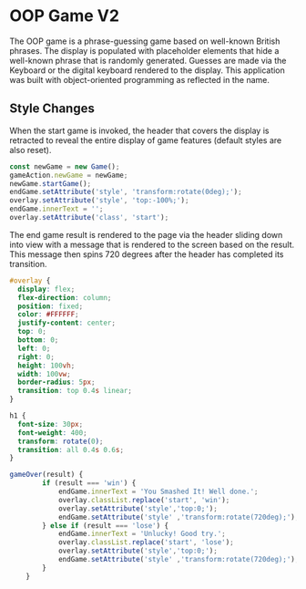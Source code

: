 # OOP Game V2

The OOP game is a phrase-guessing game based on well-known British phrases. The display is populated with placeholder elements that hide a well-known phrase that is randomly generated. Guesses are made via the Keyboard or the digital keyboard rendered to the display. This application was built with object-oriented programming as reflected in the name.

## Style Changes

When the start game is invoked, the header that covers the display is retracted to reveal the entire display of game features (default styles are also reset).

```JavaScript
const newGame = new Game();
gameAction.newGame = newGame;
newGame.startGame();
endGame.setAttribute('style', 'transform:rotate(0deg);');
overlay.setAttribute('style', 'top:-100%;');
endGame.innerText = '';
overlay.setAttribute('class', 'start');
```

The end game result is rendered to the page via the header sliding down into view with a message that is rendered to the screen based on the result. This message then spins 720 degrees after the header has completed its transition.

```CSS
#overlay {
  display: flex;
  flex-direction: column;
  position: fixed;
  color: #FFFFFF;
  justify-content: center;
  top: 0;
  bottom: 0;
  left: 0;
  right: 0;
  height: 100vh;
  width: 100vw;
  border-radius: 5px;
  transition: top 0.4s linear;
}

h1 {
  font-size: 30px;
  font-weight: 400;
  transform: rotate(0);
  transition: all 0.4s 0.6s;
}
```
```JavaScript
gameOver(result) {
        if (result === 'win') {
            endGame.innerText = 'You Smashed It! Well done.';
            overlay.classList.replace('start', 'win');
            overlay.setAttribute('style','top:0;');
            endGame.setAttribute('style' ,'transform:rotate(720deg);');
        } else if (result === 'lose') {
            endGame.innerText = 'Unlucky! Good try.';
            overlay.classList.replace('start', 'lose');
            overlay.setAttribute('style','top:0;');
            endGame.setAttribute('style' ,'transform:rotate(720deg);');
        }
    }
```
